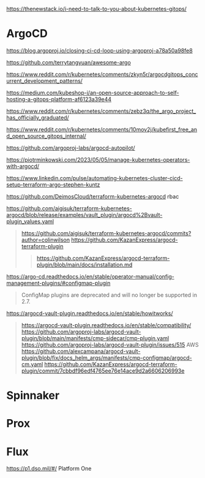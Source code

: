 https://thenewstack.io/i-need-to-talk-to-you-about-kubernetes-gitops/

# ArgoCD
https://blog.argoproj.io/closing-ci-cd-loop-using-argoproj-a78a50a98fe8

https://github.com/terrytangyuan/awesome-argo

https://www.reddit.com/r/kubernetes/comments/zkyn5r/argocdgitops_concurrent_development_patterns/

https://medium.com/kubeshop-i/an-open-source-approach-to-self-hosting-a-gitops-platform-af6123a39e44

https://www.reddit.com/r/kubernetes/comments/zebz3q/the_argo_project_has_officially_graduated/

https://www.reddit.com/r/kubernetes/comments/10mov2j/kubefirst_free_and_open_source_gitops_internal/

https://github.com/argoproj-labs/argocd-autopilot/

https://piotrminkowski.com/2023/05/05/manage-kubernetes-operators-with-argocd/

https://www.linkedin.com/pulse/automating-kubernetes-cluster-cicd-setup-terraform-argo-stephen-kuntz

https://github.com/DeimosCloud/terraform-kubernetes-argocd rbac

https://github.com/aigisuk/terraform-kubernetes-argocd/blob/release/examples/vault_plugin/argocd%2Bvault-plugin_values.yaml
> https://github.com/aigisuk/terraform-kubernetes-argocd/commits?author=colinwilson
> https://github.com/KazanExpress/argocd-terraform-plugin
> > https://github.com/KazanExpress/argocd-terraform-plugin/blob/main/docs/installation.md

https://argo-cd.readthedocs.io/en/stable/operator-manual/config-management-plugins/#configmap-plugin
> ConfigMap plugins are deprecated and will no longer be supported in 2.7.

https://argocd-vault-plugin.readthedocs.io/en/stable/howitworks/
> https://argocd-vault-plugin.readthedocs.io/en/stable/compatibility/
> https://github.com/argoproj-labs/argocd-vault-plugin/blob/main/manifests/cmp-sidecar/cmp-plugin.yaml
> https://github.com/argoproj-labs/argocd-vault-plugin/issues/515 AWS
> https://github.com/alexcampana/argocd-vault-plugin/blob/fix/docs_helm_args/manifests/cmp-configmap/argocd-cm.yaml
> https://github.com/KazanExpress/argocd-terraform-plugin/commit/7cbbdf96edf4765ee76e14ace9d2a6606206993e

# Spinnaker

# Prox

# Flux

https://p1.dso.mil/#/ Platform One